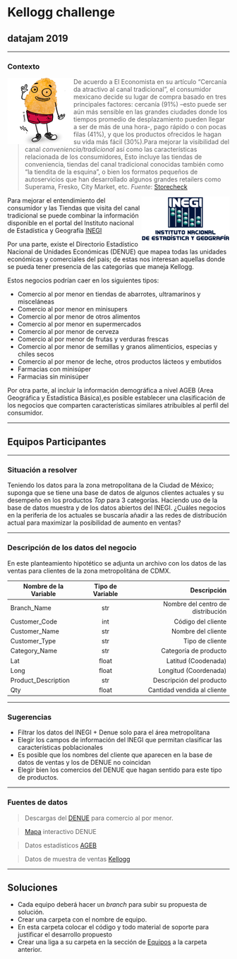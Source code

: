 # Kellogg  challenge
## datajam 2019 
---

### Contexto 

<img align="left" width="150" height="150" src="images/cerealdo.png">   

>De acuerdo a El Economista en su artículo “Cercanía da atractivo al canal tradicional”, el consumidor mexicano decide su lugar de compra basado en tres principales factores: cercanía (91%) –esto puede ser aún más sensible en las grandes ciudades donde los tiempos promedio de desplazamiento pueden llegar a ser de más de una hora-, pago rápido o con pocas filas (41%), y que los productos ofrecidos le hagan su vida más fácil (30%).Para mejorar la visibilidad del canal _conveniencia/tradicional_ así como las características relacionada de los consumidores,
>Esto incluye las tiendas de conveniencia, tiendas del canal tradicional  conocidas también como “la tiendita de la esquina”, o bien los formatos pequeños  de autoservicios que han desarrollado algunos grandes retailers como Superama, Fresko, City Market, etc.
>_Fuente_: [Storecheck](https://blog.storecheck.com.mx/importancia-del-canal-tradicional-en-retail)


<img align="right" width="200" height="100" src="images/Logo-INEGI.png">  

Para mejorar el entendimiento del consumidor y las Tiendas que visita del canal tradicional se puede combinar la información disponible en el portal del Instituto nacional de Estadística y Geografía [INEGI](https://www.inegi.org.mx/)

Por una parte, existe el  Directorio Estadístico Nacional de Unidades Económicas (DENUE) que mapea todas las unidades económicas y comerciales del pais; de estas nos interesan aquellas donde se pueda tener presencia de las categorías que maneja Kellogg.

Estos negocios podrían caer en los siguientes tipos:

+ Comercio al por menor en tiendas de abarrotes, ultramarinos y misceláneas
+ Comercio al por menor en minisupers
+ Comercio al por menor de otros alimentos
+ Comercio al por menor en supermercados
+ Comercio al por menor de cerveza
+ Comercio al por menor de frutas y verduras frescas
+ Comercio al por menor de semillas y granos alimenticios, especias y chiles secos
+ Comercio al por menor de leche, otros productos lácteos y embutidos
+ Farmacias con minisúper
+ Farmacias sin minisúper



Por otra parte, al incluir la información demográfica a nivel AGEB (Area Geográfica y Estadística Básica),es posible establecer una clasificación de los negocios que comparten características similares atribuibles al perfil del consumidor.




---
## Equipos Participantes


--- 

### Situación a resolver

Teniendo los datos para la zona metropolitana de la Ciudad de México; suponga que se tiene una base de datos de algunos clientes actuales y su desempeño en los productos _Top_ para 3 categorías.
Haciendo uso de la base de datos muestra y de los datos abiertos del INEGI. ¿Cuáles negocios en la periferia de los actuales se buscaría añadir a las redes de distribución actual para maximizar la posibilidad de aumento en ventas?

---

### Descripción de los datos del negocio

En este planteamiento hipotético se adjunta un archivo con los datos de las ventas para clientes de la zona metropolitána de CDMX. 


| Nombre de la Variable		| Tipo de Variable	| Descripción						|
| ------------------------- |:-----------------:| ---------------------------------:|
| Branch_Name				| str				| Nombre del centro de distribución |
| Customer_Code				| int				| Código del cliente				|
| Customer_Name				| str				| Nombre del cliente				|
| Customer_Type				| str				| Tipo de cliente					|
| Category_Name				| str			    | Categoría de producto				|
| Lat						| float				| Latitud (Coodenada)				|
| Long						| float				| Longitud (Coordenada)				|
| Product_Description		| str				| Descripción del producto			|
| Qty						| float				| Cantidad vendida al cliente       |


----
### Sugerencias

+ Filtrar los datos del INEGI + Denue solo para el área metropolitana
+ Elegir los campos de información del INEGI que permitan clasificar las características poblacionales
+ Es posible que los nombres del cliente que aparecen en la base de datos de ventas y los de DENUE no coincidan
+ Elegir bien los comercios del DENUE que hagan sentido para este tipo de productos.


---
### Fuentes de datos

>Descargas del [DENUE](https://www.inegi.org.mx/app/descarga/) para comercio al por menor.

>[Mapa](https://www.inegi.org.mx/app/mapa/denue/) interactivo DENUE

>Datos estadísticos [AGEB](https://www.inegi.org.mx/app/tmp/scitel/default?ev=7)

>Datos de muestra de ventas [Kellogg](data/sales_sample.csv)



---

## Soluciones

+ Cada equipo deberá hacer un _branch_ para subir su propuesta de solución.
+ Crear una carpeta con el nombre de equipo.
+ En esta carpeta colocar el código y todo material de soporte para justificar el desarrollo propuesto
+ Crear una liga a su carpeta en la sección de [Equipos](#Equipos-Participantes) a la carpeta anterior.



